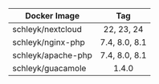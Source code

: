 
| Docker Image        |      Tag                           |
|---------------------|:----------------------------------:|
| schleyk/nextcloud   | 22, 23, 24                         |
| schleyk/nginx-php   | 7.4, 8.0, 8.1                      |
| schleyk/apache-php  | 7.4, 8.0, 8.1                      |
| schleyk/guacamole   | 1.4.0                              |
